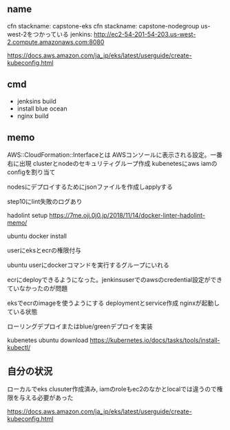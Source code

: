 ## name
cfn stackname: capstone-eks
cfn stackname: capstone-nodegroup
us-west-2をつかっている
jenkins: http://ec2-54-201-54-203.us-west-2.compute.amazonaws.com:8080

https://docs.aws.amazon.com/ja_jp/eks/latest/userguide/create-kubeconfig.html

## cmd
- jenksins build
- install blue ocean
- nginx build

## memo
AWS::CloudFormation::Interfaceとは
AWSコンソールに表示される設定。一番右に出現
clusterとnodeのセキュリティグループ作成
kubenetesにaws iamのconfigを割り当て

nodesにデプロイするためにjsonファイルを作成しapplyする

step10にlint失敗のログあり

hadolint setup
https://7me.oji.0j0.jp/2018/11/14/docker-linter-hadolint-memo/


ubuntu docker install

userにeksとecrの権限付与

ubuntu userにdockerコマンドを実行するグループにいれる

ecrにdeployできるようになった。jenkinsuserでのawsのcredential設定ができていなかったのが問題

eksでecrのimageを使うようにする
deploymentとservice作成
nginxが起動している状態

ローリングデプロイまたはblue/greenデプロイを実装

kubenetes ubuntu download
https://kubernetes.io/docs/tasks/tools/install-kubectl/


## 自分の状況
ローカルでeks clusuter作成済み, iamのroleもec2のなかとlocalでは違うので権限を与える必要があった

https://docs.aws.amazon.com/ja_jp/eks/latest/userguide/create-kubeconfig.html